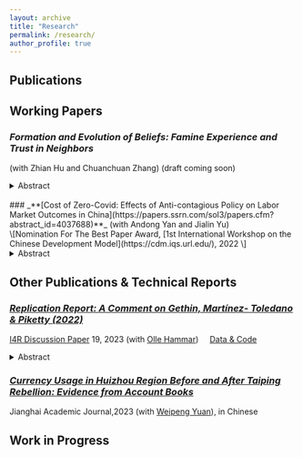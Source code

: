 ```yaml
---
layout: archive
title: "Research"
permalink: /research/
author_profile: true
---
```


## Publications


## Working Papers
### _**Formation and Evolution of Beliefs: Famine Experience and Trust in Neighbors**_ <br>
(with Zhian Hu and Chuanchuan Zhang) (draft coming soon)
<details>
<summary>Abstract</summary>
<br>
This paper examines how a traumatic experience across differential cultural configurations,
can shed light on norms of risk sharing and community cultural persistence, in the context
of Great Chinese Famine (1959-1961). We use cross mortality-clan-cohort variations and a
difference-in-difference-in-differences method to study the evolution of clan culture values in
the wake of the Famine. Our fnding documents that the famine exposed cohort that live
in a stronger clan county report higher level of trust in their clan members, relative to the
people who didn't perceive a sever famine. Our fnding are robust to a set of placebo tests
and robustness check. The results remain stable for dynamic effects models. This paper
contributes to literature on the effects on traumatic experience by focusing on a particular
aspect, i.e., the formation and evolution of personal belief.
</details>

<br>
### _**[Cost of Zero-Covid: Effects of Anti-contagious Policy on Labor Market Outcomes in China](https://papers.ssrn.com/sol3/papers.cfm?abstract_id=4037688)**_  
(with Andong Yan and Jialin Yu) <br>
\[Nomination For The Best Paper Award, [1st International Workshop on the Chinese Development Model](https://cdm.iqs.url.edu/), 2022 \]
<details>
<summary>Abstract</summary>
<br>
We study the effect of China’s anti-contagious policy on labor market outcomes in 2020.
By exploiting variation in the duration of the zero-Covid policy in China, which is triggered by
the outbreak of new cases of COVID-19 in a 14-day observation window, we find that a 10%
increase (3.7 days in average) in the duration of the zero-Covid policy caused the probability of
unemployment to increase by around 0.1. Unlike most large economies that suffered a serious
health shock from the COVID-19 pandemic, China effectively contained the scale and the
spread of the initial outbreak in 2020. This provides a special empirical setting to examine
the policy effect of anti-contagious policies, and we show that the disruption on the labor
market majorly comes from the zero-Covid containment measures, while health shocks are
trivial on the labor market outcomes. Moreover, the zero-Covid policy decreases the labor
income and hours worked for employed individuals, and the policy effect is heterogeneous
across demographic groups. We also examined the policy effect during different phases of
the pandemic, and the results imply that the stringent clearance during the first stage of
the pandemic (ended by Feb 17, 2020) caused the negative impacts on the labor outcomes,
while the subsequent dynamic clearance strategy did not generate significant disruption on
the labor market outcomes in 2020.
</details>

## Other Publications & Technical Reports
### _**[Replication Report: A Comment on Gethin, Martínez- Toledano & Piketty (2022)](https://www.econstor.eu/bitstream/10419/268753/1/I4R-DP019.pdf)**_ 
[I4R Discussion Paper](https://i4replication.org/reports.html) 19, 2023 (with [Olle Hammar](https://sites.google.com/site/ollehammar85/home)) &nbsp;&nbsp;&nbsp; [Data & Code](https://github.com/dadasmash/Brahmin_Replication)<br>
<details>
<summary>Abstract</summary>
<br>
Gethin, Martínez-Toledano and Piketty (2022) analyze the long-run evolution of political cleavages using a new database on socioeconomic determinants of voting from approximately 300 elections in 21 Western democracies between 1948 and 2020. They find that, in the 1950s and 1960s, voting for the “left” was associated with lower-educated and low-income voters. After that, voting for the “left” has gradually become associated with higher-educated voters, while high-income voters have continued to vote for the “right”. In the 2010s, there is a disconnection between the effects of income and education on voting. In this replication, we first conduct a computational reproduction, using the replication package provided by the authors. Second, we do a robustness replication testing to what extent the original results are robust to i) restricting the sample to “core” left and right parties, ii) analyzing the top 80% versus bottom 20%, iii) weighting by population, iv) dropping control variables, and v) using country fixed effects. The main results of the paper are found to be largely replicable and robust.
</details>

### _**[Currency Usage in Huizhou Region Before and After Taiping Rebellion: Evidence from Account Books](https://kns.cnki.net/kcms2/article/abstract?v=3uoqIhG8C44YLTlOAiTRKu87-SJxoEJu6LL9TJzd50kJTvBd__ewEQ9tzisoYI6gPXChRiH18v1RKVioLoYB8J80VoChA2Qd&uniplatform=NZKPT)**_ <br>
Jianghai Academic Journal,2023 (with [Weipeng Yuan](https://history.sjtu.edu.cn/Web/FacultyDetail/2?t=65)), in Chinese


## Work in Progress

<!-- how to add drowdown menu
https://gist.github.com/citrusui/07978f14b11adada364ff901e27c7f61 -->
<!-- <details open>
<summary>Abstract</summary>
<br>
Well, you asked for it!
</details> -->



<!-- {% if author.googlescholar %}
  You can also find my articles on <u><a href="{{author.googlescholar}}">my Google Scholar profile</a>.</u>
{% endif %}

{% include base_path %}

{% for post in site.research reversed %}
  {% include archive-single.html %}
{% endfor %}
 -->
